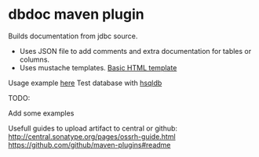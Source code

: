 # dbdoc maven plugin

Builds documentation from jdbc source.

* Uses JSON file to add comments and extra documentation for tables or columns.
* Uses mustache templates. [Basic HTML template](src/main/resources/template-html.mustache)

Usage example [here](src/it/simple-it/pom.xml)
Test database with [hsqldb](http://hsqldb.org/)

TODO:

Add some examples

Usefull guides to upload artifact to central or github:
http://central.sonatype.org/pages/ossrh-guide.html
https://github.com/github/maven-plugins#readme
